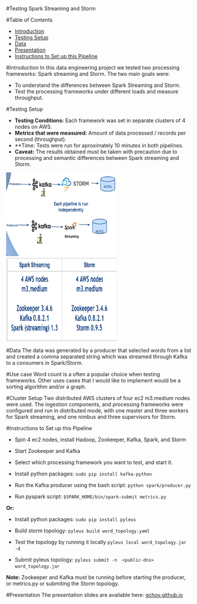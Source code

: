 #Testing Spark Streaming and Storm



#Table of Contents
- <a href= "https://github.com/gchoy/Spark-Storm/blob/master/README.md#introduction">Introduction</a>
- <a href= "https://github.com/gchoy/Spark-Storm/blob/master/README.md#testing-setup">Testing Setup</a>
- <a href= "https://github.com/gchoy/Spark-Storm/blob/master/README.md#data">Data</a>
- <a href= "https://github.com/gchoy/Spark-Storm/blob/master/README.md#presentation">Presentation</a>
- <a href= "https://github.com/gchoy/Spark-Storm/blob/master/README.md#instructions-to-setup-this-pipline">Instructions to Set up this Pipeline</a>

#Introduction
In this data engineering project we tested two processing frameworks: Spark streaming and Storm. The two main goals were:
- To understand the differences between Spark Streaming and Storm.
- Test the processing frameworks under different loads and measure throughput.

#Testing Setup
- **Testing Conditions:** Each framework was set in separate clusters of 4 nodes on AWS.
- **Metrics that were measured:** Amount of data processed / records per second (throughput).
- **Time: Tests were run for aproximately 10 minutes in both pipelines.
- **Caveat:** The results obtained must be taken with precaution due to processing and semantic differences between Spark streaming and Storm.     

<img src="https://github.com/gchoy/Spark-Storm/blob/master/images/pipeline.png" style="width:304px;height:228px;">

<img src="https://github.com/gchoy/Spark-Storm/blob/master/images/specs.png" style="width:304px;height:228px;">
  
#Data 
The data was generated by a producer that selected words from a list and created a comma separated string which was streamed through Kafka to a consumers in Spark/Storm.

#Use case
Word count is a often a popular choice when testing frameworks.
Other uses cases that I would like to implement would be a sorting algorithm and/or a graph.

#Cluster Setup
Two distributed AWS clusters of four ec2 m3.medium nodes were used. The  ingestion components, and processing frameworks were configured and run in distributed mode, with one master and three workers for Spark streaming, and one nimbus and three supervisors for Storm.

#Instructions to Set up this Pipeline

- Spin 4 ec2 nodes, install Hadoop, Zookeeper, Kafka, Spark, and Storm 

- Start Zookeeper and Kafka

- Select which processing framework you want to test, and start it.

- Install python packages:
```sudo pip install kafka-python```

- Run the Kafka producer using the bash script:
```python spark/producer.py```

- Run pyspark script:
```$SPARK_HOME/bin/spark-submit metrics.py```

**Or:**

- Install python packages:
```sudo pip install pyleus ```

- Build storm topology:
```pyleus build word_topology.yaml```

- Test the topology by running it locally
```pyleus local word_topology.jar -d```

- Submit pyleus topology:
```pyleus submit -n  <public-dns> word_topology.jar```

**Note:** Zookeeper and Kafka must be running before starting the producer, or metrics.py or submiting the Storm topology.

#Presentation 
The presentation slides are available here:
<a href= "https://gchoy.github.io/index.html">gchoy.github.io</a>

